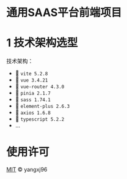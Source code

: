 # 通用SAAS平台前端项目

# 1 技术架构选型

技术架构：

- 🚀️ `vite 5.2.8`
- 🚀️ `vue 3.4.21`
- 🚀️ `vue-router 4.3.0`
- 🚀️ `pinia 2.1.7`
- 🚀️ `sass 1.74.1`
- 🚀️ `element-plus 2.6.3`
- 🚀️ `axios 1.6.8`
- 🚀️ `typescript 5.2.2`
- ...

# 使用许可

[MIT](LICENSE) © yangxj96
